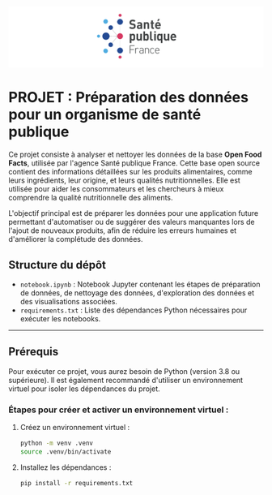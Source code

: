 ![Préparation des données pour un organisme de santé publique](https://github.com/Sengsathit/OCR_data_scientist_assets/blob/main/header_sante_publique_france.png?raw=true)

# PROJET : Préparation des données pour un organisme de santé publique

Ce projet consiste à analyser et nettoyer les données de la base **Open Food Facts**, utilisée par l'agence Santé publique France. Cette base open source contient des informations détaillées sur les produits alimentaires, comme leurs ingrédients, leur origine, et leurs qualités nutritionnelles. Elle est utilisée pour aider les consommateurs et les chercheurs à mieux comprendre la qualité nutritionnelle des aliments.

L'objectif principal est de préparer les données pour une application future permettant d'automatiser ou de suggérer des valeurs manquantes lors de l'ajout de nouveaux produits, afin de réduire les erreurs humaines et d'améliorer la complétude des données.

## Structure du dépôt

- `notebook.ipynb` : Notebook Jupyter contenant les étapes de préparation de données, de nettoyage des données, d'exploration des données et des visualisations associées.
- `requirements.txt` : Liste des dépendances Python nécessaires pour exécuter les notebooks.

---

## Prérequis

Pour exécuter ce projet, vous aurez besoin de Python (version 3.8 ou supérieure). Il est également recommandé d'utiliser un environnement virtuel pour isoler les dépendances du projet.

### Étapes pour créer et activer un environnement virtuel :

1. Créez un environnement virtuel :
   ```bash
   python -m venv .venv
   source .venv/bin/activate

2. Installez les dépendances :
   ```bash
   pip install -r requirements.txt

